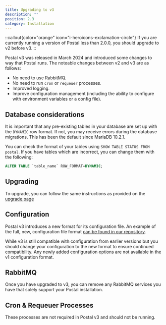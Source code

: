 ```yaml
---
title: Upgrading to v3 
description: ""
position: 2.3
category: Installation
---
```


::callout{color="orange" icon="i-heroicons-exclamation-circle"}
If you are currently running a version of Postal less than 2.0.0, you should upgrade to v2 before v3.
::

Postal v3 was released in March 2024 and introduced some changes to way that Postal runs. The noteable changes between v2 and v3 are as follows:

* No need to use RabbitMQ.
* No need to run `cron` or `requeuer` processes. 
* Improved logging.
* Improve configuration management (including the ability to configure with environment variables or a config file).

## Database considerations

It is important that any pre-existing tables in your database are set up with the `DYNAMIC` row format. If not, you may receive errors during the database migrations. This has been the default since MariaDB 10.2.1. 

You can check the format of your tables using `SHOW TABLE STATUS FROM postal`. If you have tables which are incorrect, you can change them with the following:

```sql
ALTER TABLE `table_name` ROW_FORMAT=DYNAMIC;
```

## Upgrading

To upgrade, you can follow the same instructions as provided on the [upgrade page](/getting-started/upgrading)

## Configuration

Postal v3 introduces a new format for its configuration file. An example of the full, new, configuration file format [can be found in our repository](https://github.com/postalserver/postal/blob/main/doc/config/yaml.yml). 

While v3 is still compatible with configuration from earlier versions but you should change your configuration to the new format to ensure continued compatibility. Any newly added configuration options are not available in the v1 configuration format.

## RabbitMQ

Once you have upgraded to v3, you can remove any RabbitMQ services you have that solely support your Postal installation.

## Cron & Requeuer Processes

These processes are not required in Postal v3 and should not be running.
